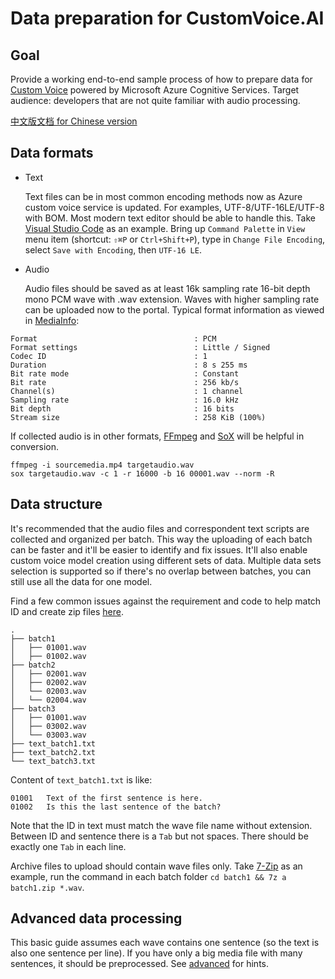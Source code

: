 # Data preparation for CustomVoice.AI

## Goal

Provide a working end-to-end sample process of how to prepare data for [Custom Voice](https://customvoice.ai) powered by Microsoft Azure Cognitive Services. Target audience: developers that are not quite familiar with audio processing.

[中文版文档 for Chinese version](https://github.com/boltomli/Data-for-CustomVoice.AI/tree/cjk)

## Data formats

* Text

  Text files can be in most common encoding methods now as Azure custom voice service is updated. For examples, UTF-8/UTF-16LE/UTF-8 with BOM. Most modern text editor should be able to handle this. Take [Visual Studio Code](https://code.visualstudio.com) as an example. Bring up `Command Palette` in `View` menu item (shortcut: `⇧⌘P` or `Ctrl+Shift+P`), type in `Change File Encoding`, select `Save with Encoding`, then `UTF-16 LE`.

* Audio

  Audio files should be saved as at least 16k sampling rate 16-bit depth mono PCM wave with .wav extension. Waves with higher sampling rate can be uploaded now to the portal. Typical format information as viewed in [MediaInfo](https://mediaarea.net/en/MediaInfo):

```text
Format                                   : PCM
Format settings                          : Little / Signed
Codec ID                                 : 1
Duration                                 : 8 s 255 ms
Bit rate mode                            : Constant
Bit rate                                 : 256 kb/s
Channel(s)                               : 1 channel
Sampling rate                            : 16.0 kHz
Bit depth                                : 16 bits
Stream size                              : 258 KiB (100%)
```

  If collected audio is in other formats, [FFmpeg](https://www.ffmpeg.org) and [SoX](http://sox.sourceforge.net) will be helpful in conversion.

```shell
ffmpeg -i sourcemedia.mp4 targetaudio.wav
sox targetaudio.wav -c 1 -r 16000 -b 16 00001.wav --norm -R
```

## Data structure

It's recommended that the audio files and correspondent text scripts are collected and organized per batch. This way the uploading of each batch can be faster and it'll be easier to identify and fix issues. It'll also enable custom voice model creation using different sets of data. Multiple data sets selection is supported so if there's no overlap between batches, you can still use all the data for one model.

Find a few common issues against the requirement and code to help match ID and create zip files [here](code/batch-maker/README.md).

```text
.
├── batch1
│   ├── 01001.wav
│   ├── 01002.wav
├── batch2
│   ├── 02001.wav
│   ├── 02002.wav
│   └── 02003.wav
│   └── 02004.wav
├── batch3
│   ├── 01001.wav
│   ├── 03002.wav
│   └── 03003.wav
├── text_batch1.txt
├── text_batch2.txt
└── text_batch3.txt
```

Content of `text_batch1.txt` is like:

```text
01001	Text of the first sentence is here.
01002	Is this the last sentence of the batch?
```

Note that the ID in text must match the wave file name without extension. Between ID and sentence there is a `Tab` but not spaces. There should be exactly one `Tab` in each line.

Archive files to upload should contain wave files only. Take [7-Zip](https://www.7-zip.org) as an example, run the command in each batch folder `cd batch1 && 7z a batch1.zip *.wav`.

## Advanced data processing

This basic guide assumes each wave contains one sentence (so the text is also one sentence per line). If you have only a big media file with many sentences, it should be preprocessed. See [advanced](code/README.md) for hints.
